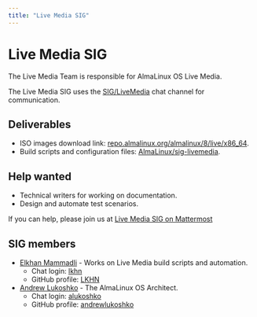 ```yaml
---
title: "Live Media SIG"
---
```

# Live Media SIG

The Live Media Team is responsible for AlmaLinux OS Live Media.

The Live Media SIG uses the [SIG/LiveMedia](https://chat.almalinux.org/almalinux/channels/siglivemedia)
chat channel for communication.


## Deliverables

* ISO images download link: [repo.almalinux.org/almalinux/8/live/x86_64](https://repo.almalinux.org/almalinux/8/live/x86_64/).
* Build scripts and configuration files: [AlmaLinux/sig-livemedia](https://github.com/AlmaLinux/sig-livemedia).



## Help wanted

* Technical writers for working on documentation.
* Design and automate test scenarios.


If you can help, please join us at [Live Media SIG on Mattermost](https://chat.almalinux.org/almalinux/channels/siglivemedia) 


## SIG members

* [Elkhan Mammadli](mailto:elkhan.mammadli@protonmail.com) - Works on Live Media build scripts and automation.
  * Chat login: [lkhn](https://chat.almalinux.org/almalinux/messages/@lkhn)
  * GitHub profile: [LKHN](https://github.com/LKHN)
* [Andrew Lukoshko](mailto:alukoshko@almalinux.org) - The AlmaLinux OS Architect.
  * Chat login: [alukoshko](https://chat.almalinux.org/almalinux/messages/@alukoshko)
  * GitHub profile: [andrewlukoshko](https://github.com/andrewlukoshko)
